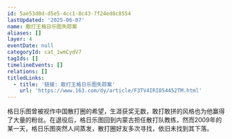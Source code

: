 ```yaml
---
id: 5ae53d0d-d5e5-4cc1-8c43-7f24ed8c8554
lastUpdated: '2025-06-07'
name: 散打王格日乐图失踪案
aliases: []
layer: 4
eventDate: null
categoryId: cat_1wmCydV7
tagIds: []
timelineEvents: []
relations: []
titledLinks:
  - title: '链接: 散打王格日乐图失踪案'
    url: 'https://www.163.com/dy/article/F3TV4IRI054452TM.html'
---
```

格日乐图曾被视作中国散打圈的希望，生涯获奖无数，敢打敢拼的风格也为他赢得了大量的粉丝。在退役后，格日乐图回到内蒙古担任散打队教练，然而2009年的某一天，格日乐图突然人间蒸发，散打圈好友多次寻找，依旧未找到其下落。
